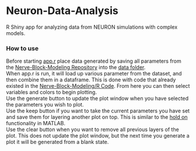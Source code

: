 # Neuron-Data-Analysis
R Shiny app for analyzing data from NEURON simulations with complex models.  

### How to use  
Before starting [app.r](https://github.com/joey-kilgore/Neuron-Data-Analysis/blob/master/Neuron-Shiny/app.R) place data generated by saving all parameters from the [Nerve-Block-Modeling Repository](https://github.com/joey-kilgore/Nerve-Block-Modeling) into the [data folder](https://github.com/joey-kilgore/Neuron-Data-Analysis/tree/master/Neuron-Shiny/Data).  
When app.r is run, it will load up various parameter from the dataset, and then combine them in a dataframe. This is done with code that already existed in the [Nerve-Block-Modeling/R Code](https://github.com/joey-kilgore/Nerve-Block-Modeling/tree/master/R%20Code). From here you can then select variables and colors to begin plotting.  
Use the generate button to update the plot window when you have selected the parameters you wish to plot.  
Use the keep button if you want to take the current parameters you have set and save them for layering another plot on top. This is similar to the [hold on](https://www.mathworks.com/help/matlab/ref/hold.html) functionality in MATLAB.  
Use the clear button when you want to remove all previous layers of the plot. This does not update the plot window, but the next time you generate a plot it will be generated from a blank state.  
